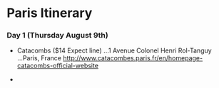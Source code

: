 # Paris Itinerary

### Day 1 (Thursday August 9th)

* Catacombs ($14 Expect line)
...1 Avenue Colonel Henri Rol-Tanguy
...Paris, France
http://www.catacombes.paris.fr/en/homepage-catacombs-official-website

* 
